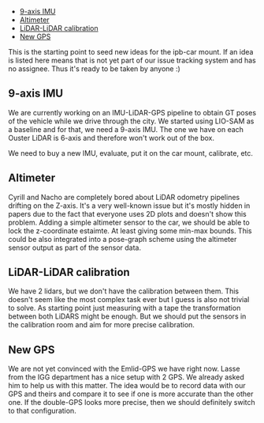 <!-- START doctoc generated TOC please keep comment here to allow auto update -->
<!-- DON'T EDIT THIS SECTION, INSTEAD RE-RUN doctoc TO UPDATE -->

- [9-axis IMU](#9-axis-imu)
- [Altimeter](#altimeter)
- [LiDAR-LiDAR calibration](#lidar-lidar-calibration)
- [New GPS](#new-gps)

<!-- END doctoc generated TOC please keep comment here to allow auto update -->

This is the starting point to seed new ideas for the ipb-car mount. If an idea is listed here means that is not yet part of our issue tracking system and has no assignee. Thus it's ready to be taken by anyone :)

## 9-axis IMU

We are currently working on an IMU-LiDAR-GPS pipeline to obtain GT poses of the vehicle while we drive through the city. We started using LIO-SAM as a baseline and for that, we need a 9-axis IMU. The one we have on each Ouster LiDAR is 6-axis and therefore won't work out of the box.

We need to buy a new IMU, evaluate, put it on the car mount, calibrate, etc.

## Altimeter

Cyrill and Nacho are completely bored about LiDAR odometry pipelines drifting on the Z-axis. It's a very well-known issue but it's mostly hidden in papers due to the fact that everyone uses 2D plots and doesn't show this problem. Adding a simple altimeter sensor to the car, we should be able to lock the z-coordinate estaimte. At least giving some min-max bounds. This could be also integrated into a pose-graph scheme using the altimeter sensor output as part of the sensor data.

## LiDAR-LiDAR calibration

We have 2 lidars, but we don't have the calibration between them. This doesn't seem like the most complex task ever but I guess is also not trivial to solve. As starting point just measuring with a tape the transformation between both LiDARS might be enough. But we should put the sensors in the calibration room and aim for more precise calibration.

## New GPS

We are not yet convinced with the Emlid-GPS we have right now. Lasse from the IGG department has a nice setup with 2 GPS. We already asked him to help us with this matter. The idea would be to record data with our GPS and theirs and compare it to see if one is more accurate than the other one. If the double-GPS looks more precise, then we should definitely switch to that configuration.
